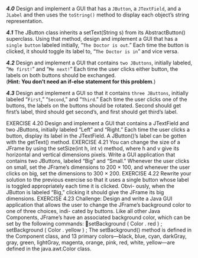 ***4.0*** Design and implement a GUI that has a `JButton`, a `JTextField`, and a `JLabel` and then uses the `toString()` method to display each object’s string representation.

***4.1*** The JButton class inherits a setText(String s) from its AbstractButton() superclass. Using that method, design and implement a GUI that has a `single button` labeled initially, “`The Doctor is out`.” Each time the button is clicked, it should toggle its label to, “`The Doctor is in`” and vice versa.

***4.2*** Design and implement a GUI that contains `two JButtons`, initially labeled, “`Me first!`” and “`Me next!`” Each time the user clicks either button, the labels on both buttons should be exchanged.  
(**Hint: You don’t need an if-else statement for this problem**.)

***4.3*** Design and implement a GUI so that it contains `three JButtons`, initially labeled “`First`,” “`Second`,” and “`Third`.” Each time the user clicks one of the buttons, the labels on the buttons should be rotated. Second should get first’s label, third should get second’s, and first should get third’s label.

EXERCISE 4.20 Design and implement a GUI that contains a JTextField and
two JButtons, initially labeled “Left” and “Right.” Each time the user clicks a
button, display its label in the JTextField. A JButton()’s label can be gotten
with the getText() method.
EXERCISE 4.21 You can change the size of a JFrame by using the setSize(int
h, int v) method, where h and v give its horizontal and vertical dimensions
pixels. Write a GUI application that contains two JButtons, labeled “Big” and
“Small.” Whenever the user clicks on small, set the JFrame’s dimensions to 200
× 100, and whenever the user clicks on big, set the dimensions to 300 × 200.
EXERCISE 4.22 Rewrite your solution to the previous exercise so that it uses a
single button whose label is toggled appropriately each time it is clicked. Obvi-
ously, when the JButton is labeled “Big,” clicking it should give the JFrame its
big dimensions.
EXERCISE 4.23 Challenge: Design and write a Java GUI application that allows
the user to change the JFrame’s background color to one of three choices, indi-
cated by buttons. Like all other Java Components, JFrame’s have an associated
background color, which can be set by the following commands:

setBackground ( Color . red ) ;
setBackground ( Color . yellow ) ;
The setBackground() method is defined in the Component class, and 13
primary colors—black, blue, cyan, darkGray, gray, green, lightGray,
magenta, orange, pink, red, white, yellow—are defined in the java.awt.Color
class.